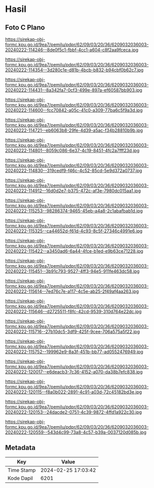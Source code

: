 # Hasil

## Foto C Plano

https://sirekap-obj-formc.kpu.go.id/9ea7/pemilu/pdpr/62/09/03/20/36/6209032036003-20240222-114246--8de0f5c1-fbbf-4cc1-a604-c8f2aa9fceca.jpg

https://sirekap-obj-formc.kpu.go.id/9ea7/pemilu/pdpr/62/09/03/20/36/6209032036003-20240222-114354--3d280c1e-d81b-4bcb-b832-b94cbf0b62c7.jpg

https://sirekap-obj-formc.kpu.go.id/9ea7/pemilu/pdpr/62/09/03/20/36/6209032036003-20240222-114431--8a342fa7-0cf3-499e-897a-ef60587bb903.jpg

https://sirekap-obj-formc.kpu.go.id/9ea7/pemilu/pdpr/62/09/03/20/36/6209032036003-20240222-114600--fcc70842-a05c-41c0-a309-77ba6c5f9a3d.jpg

https://sirekap-obj-formc.kpu.go.id/9ea7/pemilu/pdpr/62/09/03/20/36/6209032036003-20240222-114721--eb6063b8-29fe-4d39-a5ac-f34b28810b9b.jpg

https://sirekap-obj-formc.kpu.go.id/9ea7/pemilu/pdpr/62/09/03/20/36/6209032036003-20240222-114801--8059c086-6e37-4c19-8451-4fc2a7fff23d.jpg

https://sirekap-obj-formc.kpu.go.id/9ea7/pemilu/pdpr/62/09/03/20/36/6209032036003-20240222-114830--319cedf9-f46c-4c52-85cd-5e9d372a0737.jpg

https://sirekap-obj-formc.kpu.go.id/9ea7/pemilu/pdpr/62/09/03/20/36/6209032036003-20240222-114912--16d0d2e7-b375-472c-af3e-7980dc015aa1.jpg

https://sirekap-obj-formc.kpu.go.id/9ea7/pemilu/pdpr/62/09/03/20/36/6209032036003-20240222-115253--98286374-9465-45eb-a4a8-2c1abafbab1d.jpg

https://sirekap-obj-formc.kpu.go.id/9ea7/pemilu/pdpr/62/09/03/20/36/6209032036003-20240222-115325--ca44652d-f61d-4c93-8c5f-27346c4991e6.jpg

https://sirekap-obj-formc.kpu.go.id/9ea7/pemilu/pdpr/62/09/03/20/36/6209032036003-20240222-115422--a3450ad6-6a44-4fce-b1ed-e9b63ce71228.jpg

https://sirekap-obj-formc.kpu.go.id/9ea7/pemilu/pdpr/62/09/03/20/36/6209032036003-20240222-115451--3b91c793-9527-4ff3-94e5-911fe463dc58.jpg

https://sirekap-obj-formc.kpu.go.id/9ea7/pemilu/pdpr/62/09/03/20/36/6209032036003-20240222-115614--7ed76c7e-a117-4c5e-ab25-2f49af4aa263.jpg

https://sirekap-obj-formc.kpu.go.id/9ea7/pemilu/pdpr/62/09/03/20/36/6209032036003-20240222-115646--d2725511-f8fc-42cd-9539-310d764e22dc.jpg

https://sirekap-obj-formc.kpu.go.id/9ea7/pemilu/pdpr/62/09/03/20/36/6209032036003-20240222-115716--27b10dc5-3df9-425f-9cee-706a575a5f22.jpg

https://sirekap-obj-formc.kpu.go.id/9ea7/pemilu/pdpr/62/09/03/20/36/6209032036003-20240222-115752--199962e9-8a3f-451b-bb77-ad0552476949.jpg

https://sirekap-obj-formc.kpu.go.id/9ea7/pemilu/pdpr/62/09/03/20/36/6209032036003-20240222-120017--e6deacb3-7c36-4152-a070-da38b7efc838.jpg

https://sirekap-obj-formc.kpu.go.id/9ea7/pemilu/pdpr/62/09/03/20/36/6209032036003-20240222-120115--f8a0b022-2891-4c91-a03d-72c45182bd3e.jpg

https://sirekap-obj-formc.kpu.go.id/9ea7/pemilu/pdpr/62/09/03/20/36/6209032036003-20240222-120153--24dacde2-0751-4c39-9872-4ffd1a922c30.jpg

https://sirekap-obj-formc.kpu.go.id/9ea7/pemilu/pdpr/62/09/03/20/36/6209032036003-20240222-120559--543d4c99-73a8-4c57-b39a-0037120d085b.jpg


## Metadata

| Key        | Value               |
| ---------- | ------------------- |
| Time Stamp | 2024-02-25 17:03:42 |
| Kode Dapil | 6201                |



